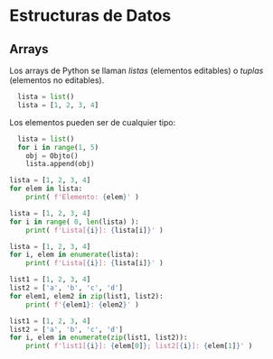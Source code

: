 
# Estructuras de Datos




## Arrays

Los arrays de Python se llaman _listas_ (elementos editables) o _tuplas_ (elementos no editables).

```python
  lista = list()
  lista = [1, 2, 3, 4]
```

Los elementos pueden ser de cualquier tipo:
```python
  lista = list()
  for i in range(1, 5)
    obj = Objto()
    lista.append(obj)
```

```python
lista = [1, 2, 3, 4]
for elem in lista:
    print( f'Elemento: {elem}' )
```
```python
lista = [1, 2, 3, 4]
for i in range( 0, len(lista) ):
    print( f'Lista[{i}]: {lista[i]}' )
```
```python
lista = [1, 2, 3, 4]
for i, elem in enumerate(lista):
    print( f'Lista[{i}]: {lista[i]}' )
```
```python
list1 = [1, 2, 3, 4]
list2 = ['a', 'b', 'c', 'd']
for elem1, elem2 in zip(list1, list2):
    print( f'{elem1}: {elem2}' )
```
```python
list1 = [1, 2, 3, 4]
list2 = ['a', 'b', 'c', 'd']
for i, elem in enumerate(zip(list1, list2)):
    print( f'list1[{i}]: {elem[0]}; list2[{i}]: {elem[1]}' )
```
